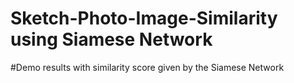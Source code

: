 # Sketch-Photo-Image-Similarity using Siamese Network

#Demo results with similarity score given by the Siamese Network
